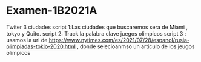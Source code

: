 # Examen-1B2021A
Twiter 3 ciudades 
script 1:Las ciudades que buscaremos sera de Miami , tokyo y Quito.
script 2: Track la palabra clave juegos olimpicos
script 3 : usamos la url de https://www.nytimes.com/es/2021/07/28/espanol/rusia-olimpiadas-tokio-2020.html , donde selecioanmso un articulo de  los jeugos olimpicos
